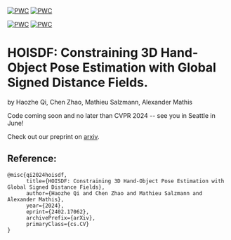 [![PWC](https://img.shields.io/endpoint.svg?url=https://paperswithcode.com/badge/hoisdf-constraining-3d-hand-object-pose/3d-hand-pose-estimation-on-dexycb)](https://paperswithcode.com/sota/3d-hand-pose-estimation-on-dexycb?p=hoisdf-constraining-3d-hand-object-pose) [![PWC](https://img.shields.io/endpoint.svg?url=https://paperswithcode.com/badge/hoisdf-constraining-3d-hand-object-pose/3d-hand-pose-estimation-on-ho-3d)](https://paperswithcode.com/sota/3d-hand-pose-estimation-on-ho-3d?p=hoisdf-constraining-3d-hand-object-pose)

[![PWC](https://img.shields.io/endpoint.svg?url=https://paperswithcode.com/badge/hoisdf-constraining-3d-hand-object-pose/hand-object-pose-on-dexycb)](https://paperswithcode.com/sota/hand-object-pose-on-dexycb?p=hoisdf-constraining-3d-hand-object-pose) [![PWC](https://img.shields.io/endpoint.svg?url=https://paperswithcode.com/badge/hoisdf-constraining-3d-hand-object-pose/hand-object-pose-on-ho-3d)](https://paperswithcode.com/sota/hand-object-pose-on-ho-3d?p=hoisdf-constraining-3d-hand-object-pose)

# HOISDF: Constraining 3D Hand-Object Pose Estimation with Global Signed Distance Fields. 
by Haozhe Qi, Chen Zhao, Mathieu Salzmann, Alexander Mathis


Code coming soon and no later than CVPR 2024 -- see you in Seattle in June! 

Check out our preprint on [arxiv](https://arxiv.org/abs/2402.17062).

## Reference:

```
@misc{qi2024hoisdf,
      title={HOISDF: Constraining 3D Hand-Object Pose Estimation with Global Signed Distance Fields}, 
      author={Haozhe Qi and Chen Zhao and Mathieu Salzmann and Alexander Mathis},
      year={2024},
      eprint={2402.17062},
      archivePrefix={arXiv},
      primaryClass={cs.CV}
}
```

